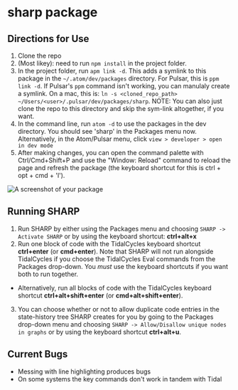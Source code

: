 # sharp package

## Directions for Use

1. Clone the repo
1. (Most likey): need to run `npm install` in the project folder.
1. In the project folder, run `apm link -d`. This adds a symlink to this package
  in the `~/.atom/dev/packages` directory.
  For Pulsar, this is `ppm link -d`. If Pulsar's `ppm` command isn't working, you can
  manulaly create a symlink. On a mac, this is: `ln -s <cloned_repo_path> ~/Users/<user>/.pulsar/dev/packages/sharp`.
  NOTE: You can also just clone the repo to this directory and skip the sym-link altogether, if you want.
1. In the command line, run `atom -d` to use the packages in the dev directory.
   You should see 'sharp' in the Packages menu now.
   Alternatively, in the Atom/Pulsar menu, click `view > developer > open in dev mode`
1. After making changes, you can open the command palette with Ctrl/Cmd+Shift+P
   and use the "Window: Reload" command to reload the page and refresh the
   package (the keyboard shortcut for this is ctrl + opt + cmd + 'l').

![A screenshot of your package](https://f.cloud.github.com/assets/69169/2290250/c35d867a-a017-11e3-86be-cd7c5bf3ff9b.gif)

## Running SHARP
1. Run SHARP by either using the Packages menu and choosing `SHARP -> Activate SHARP` or by using the keyboard shortcut: __ctrl+alt+x__
1. Run one block of code with the TidalCycles keyboard shortcut __ctrl+enter__ (or __cmd+enter__). Note that SHARP will not run alongside TidalCycles if you choose the TidalCycles Eval commands from the Packages drop-down. You *must* use the keyboard shortcuts if you want both to run together.
  * Alternatively, run all blocks of code with the TidalCycles keyboard shortcut __ctrl+alt+shift+enter__ (or __cmd+alt+shift+enter__).
3. You can choose whether or not to allow duplicate code entries in the state-history tree SHARP creates for you by going to the Packages drop-down menu and choosing `SHARP -> Allow/Disallow unique nodes in graphs` or by using the keyboard shortcut __ctrl+alt+u__.

## Current Bugs
* Messing with line highlighting produces bugs
* On some systems the key commands don't work in tandem with Tidal
